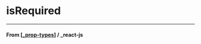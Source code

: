 # isRequired

---

#### **From** [[_prop-types]] / \_react-js

[//begin]: # "Autogenerated link references for markdown compatibility"
[_prop-types]: _prop-types "PropTypes"
[//end]: # "Autogenerated link references"
